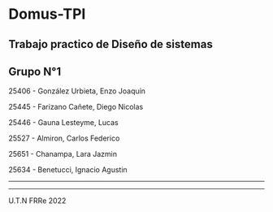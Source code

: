 # Domus-TPI
## Trabajo practico de Diseño de sistemas
## Grupo N°1

25406 - González Urbieta, Enzo Joaquín

25445 - Farizano Cañete, Diego Nicolas

25446 - Gauna Lesteyme, Lucas

25527 - Almiron, Carlos Federico

25651 - Chanampa, Lara Jazmin

25634 - Benetucci, Ignacio Agustin

----------------------------------------------



----------------------------------------------








U.T.N FRRe 2022 
